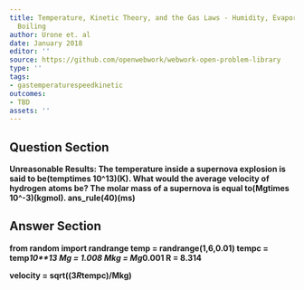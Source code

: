 ```yaml
---
title: Temperature, Kinetic Theory, and the Gas Laws - Humidity, Evaporation, and
  Boiling
author: Urone et. al
date: January 2018
editor: ''
source: https://github.com/openwebwork/webwork-open-problem-library
type: ''
tags:
- gastemperaturespeedkinetic
outcomes:
- TBD
assets: ''
---
```


## Question Section 

<b>
<b>Unreasonable Results:<b> The temperature inside a supernova explosion is said to be(temptimes 10^13)(K). What would the average velocity of hydrogen atoms be? The molar mass of a supernova is equal to(Mgtimes 10^-3)(kgmol).
ans_rule(40)(ms)


## Answer Section

from random import randrange
temp = randrange(1,6,0.01)
tempc = temp*10**13
Mg = 1.008
Mkg = Mg*0.001
R = 8.314

velocity = sqrt((3*R*tempc)/Mkg)